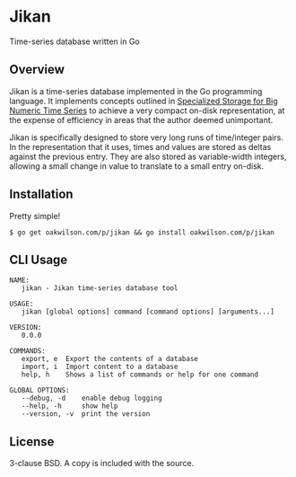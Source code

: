 Jikan
=====

Time-series database written in Go

Overview
--------

Jikan is a time-series database implemented in the Go programming language. It
implements concepts outlined in [Specialized Storage for Big Numeric Time
Series](https://www.usenix.org/conference/hotstorage13/workshop-program/presentation/shafer)
to achieve a very compact on-disk representation, at the expense of efficiency
in areas that the author deemed unimportant.

Jikan is specifically designed to store very long runs of time/integer pairs. In
the representation that it uses, times and values are stored as deltas against
the previous entry. They are also stored as variable-width integers, allowing a
small change in value to translate to a small entry on-disk.

Installation
------------

Pretty simple!

```
$ go get oakwilson.com/p/jikan && go install oakwilson.com/p/jikan
```

CLI Usage
---------

```
NAME:
   jikan - Jikan time-series database tool

USAGE:
   jikan [global options] command [command options] [arguments...]

VERSION:
   0.0.0

COMMANDS:
   export, e  Export the contents of a database
   import, i  Import content to a database
   help, h    Shows a list of commands or help for one command

GLOBAL OPTIONS:
   --debug, -d    enable debug logging
   --help, -h     show help
   --version, -v  print the version
```

License
-------

3-clause BSD. A copy is included with the source.
